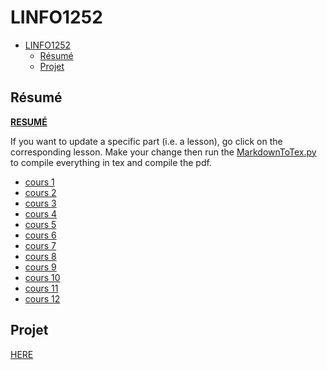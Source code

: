 # LINFO1252

- [LINFO1252](#linfo1252)
  - [Résumé](#résumé)
  - [Projet](#projet)

## Résumé

**[RESUMÉ](résumé/master.pdf)**

If you want to update a specific part (i.e. a lesson), go click on the corresponding lesson. Make your change then run the [MarkdownToTex.py](résumé/MarkdownToTeX.py) to compile everything in tex and compile the pdf.

- [cours 1](résumé/cours1.md)
- [cours 2](résumé/cours2.md)
- [cours 3](résumé/cours3.md)
- [cours 4](résumé/cours4.md)
- [cours 5](résumé/cours5.md)
- [cours 6](résumé/cours6.md)
- [cours 7](résumé/cours7.md)
- [cours 8](résumé/cours8.md)
- [cours 9](résumé/cours9.md)
- [cours 10](résumé/cours10.md)
- [cours 11](résumé/cours11.md)
- [cours 12](résumé/cours12.md)


## Projet

[HERE](Inginious/P2)